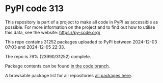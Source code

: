 # PyPI code 313

This repository is part of a project to make all code in PyPI as accessible as possible. For more information 
on the project and to find out how to utilise this data, see the website: https://py-code.org/

This repo contains 31252 packages uploaded to PyPI between 
2024-12-03 07:03 and 2024-12-05 22:33.

The repo is 76% (23990/31252) complete.

Package contents can be found [in the code branch](https://github.com/pypi-data/pypi-mirror-313/tree/code/packages).

A browsable package list for all repositories [all packages here](https://py-code.org/repositories/pypi-mirror-313).


